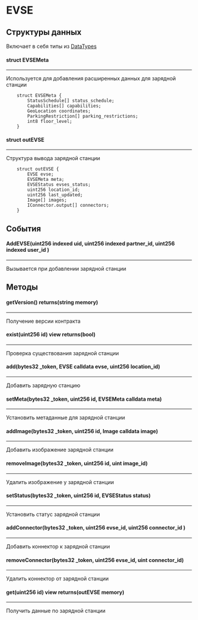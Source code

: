 # EVSE

## Структуры данных

Включает в себя типы из [DataTypes](./DataTypes.md)

#### struct EVSEMeta
---
Используется для добавления расширенных данных для зарядной станции
```
    struct EVSEMeta {
        StatusSchedule[] status_schedule;
        Capabilities[] capabilities;
        GeoLocation coordinates;
        ParkingRestriction[] parking_restrictions;
        int8 floor_level;
    }
```

#### struct outEVSE
---
Структура вывода зарядной станции
```
    struct outEVSE {
        EVSE evse;
        EVSEMeta meta;
        EVSEStatus evses_status;
        uint256 location_id;
        uint256 last_updated;
        Image[] images;
        IConnector.output[] connectors;
    }
```


## События

#### AddEVSE(uint256 indexed uid, uint256 indexed partner_id, uint256 indexed user_id )
---
Вызывается при добавлении зарядной станции


## Методы

#### getVersion() returns(string memory)
---
Получение версии контракта

#### exist(uint256 id) view returns(bool)
---
Проверка существования зарядной станции

#### add(bytes32 _token, EVSE calldata evse, uint256 location_id)
---
Добавить зарядную станцию

#### setMeta(bytes32 _token, uint256 id, EVSEMeta calldata meta)
---
Установить метаданные для зарядной станции

#### addImage(bytes32 _token, uint256 id, Image calldata image)
---
Добавить изображение зарядной станции

#### removeImage(bytes32 _token, uint256 id, uint image_id)
---
Удалить изображение у зарядной станции

#### setStatus(bytes32 _token, uint256 id, EVSEStatus status)
---
Установить статус зарядной станции

#### addConnector(bytes32 _token, uint256 evse_id,  uint256 connector_id )
---
Добавить коннектор к зарядной станции

#### removeConnector(bytes32 _token, uint256 evse_id, uint connector_id)
---
Удалить коннектор от зарядной станции

#### get(uint256 id) view returns(outEVSE memory)
---
Получить данные по зарядной станции
